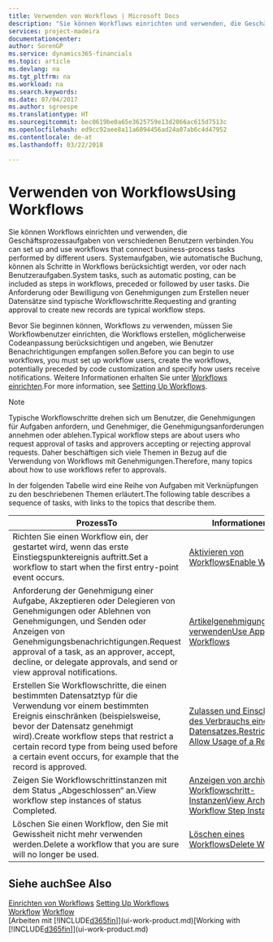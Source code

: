 ```yaml
---
title: Verwenden von Workflows | Microsoft Docs
description: "Sie können Workflows einrichten und verwenden, die Geschäftsprozessaufgaben von verschiedenen Benutzern verbinden. Systemaufgaben, wie automatische Buchung, können als Schritte in Workflows berücksichtigt werden, vor oder nach Benutzeraufgaben. Die Anforderung oder Bewilligung von Genehmigungen zum Erstellen neuer Datensätze sind typische Workflowschritte."
services: project-madeira
documentationcenter: 
author: SorenGP
ms.service: dynamics365-financials
ms.topic: article
ms.devlang: na
ms.tgt_pltfrm: na
ms.workload: na
ms.search.keywords: 
ms.date: 07/04/2017
ms.author: sgroespe
ms.translationtype: HT
ms.sourcegitcommit: bec0619be0a65e3625759e13d2866ac615d7513c
ms.openlocfilehash: ed9cc92aee8a11a6094456ad24a07ab6c4d47952
ms.contentlocale: de-at
ms.lasthandoff: 03/22/2018

---
```

# <a name="using-workflows"></a><span data-ttu-id="a289f-105">Verwenden von Workflows</span><span class="sxs-lookup"><span data-stu-id="a289f-105">Using Workflows</span></span>
<span data-ttu-id="a289f-106">Sie können Workflows einrichten und verwenden, die Geschäftsprozessaufgaben von verschiedenen Benutzern verbinden.</span><span class="sxs-lookup"><span data-stu-id="a289f-106">You can set up and use workflows that connect business-process tasks performed by different users.</span></span> <span data-ttu-id="a289f-107">Systemaufgaben, wie automatische Buchung, können als Schritte in Workflows berücksichtigt werden, vor oder nach Benutzeraufgaben.</span><span class="sxs-lookup"><span data-stu-id="a289f-107">System tasks, such as automatic posting, can be included as steps in workflows, preceded or followed by user tasks.</span></span> <span data-ttu-id="a289f-108">Die Anforderung oder Bewilligung von Genehmigungen zum Erstellen neuer Datensätze sind typische Workflowschritte.</span><span class="sxs-lookup"><span data-stu-id="a289f-108">Requesting and granting approval to create new records are typical workflow steps.</span></span>  

 <span data-ttu-id="a289f-109">Bevor Sie beginnen können, Workflows zu verwenden, müssen Sie Workflowbenutzer einrichten, die Workflows erstellen, möglicherweise Codeanpassung berücksichtigen und angeben, wie Benutzer Benachrichtigungen empfangen sollen.</span><span class="sxs-lookup"><span data-stu-id="a289f-109">Before you can begin to use workflows, you must set up workflow users, create the workflows, potentially preceded by code customization and specify how users receive notifications.</span></span> <span data-ttu-id="a289f-110">Weitere Informationen erhalten Sie unter [Workflows einrichten](across-set-up-workflows.md).</span><span class="sxs-lookup"><span data-stu-id="a289f-110">For more information, see [Setting Up Workflows](across-set-up-workflows.md).</span></span>  

> [!NOTE]  
>  <span data-ttu-id="a289f-111">Typische Workflowschritte drehen sich um Benutzer, die Genehmigungen für Aufgaben anfordern, und Genehmiger, die Genehmigungsanforderungen annehmen oder ablehen.</span><span class="sxs-lookup"><span data-stu-id="a289f-111">Typical workflow steps are about users who request approval of tasks and approvers accepting or rejecting approval requests.</span></span> <span data-ttu-id="a289f-112">Daher beschäftigen sich viele Themen in Bezug auf die Verwendung von Workflows mit Genehmigungen.</span><span class="sxs-lookup"><span data-stu-id="a289f-112">Therefore, many topics about how to use workflows refer to approvals.</span></span>  

 <span data-ttu-id="a289f-113">In der folgenden Tabelle wird eine Reihe von Aufgaben mit Verknüpfungen zu den beschriebenen Themen erläutert.</span><span class="sxs-lookup"><span data-stu-id="a289f-113">The following table describes a sequence of tasks, with links to the topics that describe them.</span></span>  

|<span data-ttu-id="a289f-114">**Prozess**</span><span class="sxs-lookup"><span data-stu-id="a289f-114">**To**</span></span>|<span data-ttu-id="a289f-115">**Informationen**</span><span class="sxs-lookup"><span data-stu-id="a289f-115">**See**</span></span>|  
|------------|-------------|  
|<span data-ttu-id="a289f-116">Richten Sie einen Workflow ein, der gestartet wird, wenn das erste Einstiegspunktereignis auftritt.</span><span class="sxs-lookup"><span data-stu-id="a289f-116">Set a workflow to start when the first entry-point event occurs.</span></span>|[<span data-ttu-id="a289f-117">Aktivieren von Workflows</span><span class="sxs-lookup"><span data-stu-id="a289f-117">Enable Workflows</span></span>](across-how-to-enable-workflows.md)|  
|<span data-ttu-id="a289f-118">Anforderung der Genehmigung einer Aufgabe, Akzeptieren oder Delegieren von Genehmigungen oder Ablehnen von Genehmigungen, und Senden oder Anzeigen von Genehmigungsbenachrichtigungen.</span><span class="sxs-lookup"><span data-stu-id="a289f-118">Request approval of a task, as an approver, accept, decline, or delegate approvals, and send or view approval notifications.</span></span>|[<span data-ttu-id="a289f-119">Artikelgenehmigungsworkflow verwenden</span><span class="sxs-lookup"><span data-stu-id="a289f-119">Use Approval Workflows</span></span>](across-how-use-approval-workflows.md)|  
|<span data-ttu-id="a289f-120">Erstellen Sie Workflowschritte, die einen bestimmten Datensatztyp für die Verwendung vor einem bestimmten Ereignis einschränken (beispielsweise, bevor der Datensatz genehmigt wird).</span><span class="sxs-lookup"><span data-stu-id="a289f-120">Create workflow steps that restrict a certain record type from being used before a certain event occurs, for example that the record is approved.</span></span>|[<span data-ttu-id="a289f-121"> Zulassen und Einschränken des Verbrauchs eines Datensatzes.</span><span class="sxs-lookup"><span data-stu-id="a289f-121">Restrict and Allow Usage of a Record</span></span>](across-how-to-restrict-and-allow-usage-of-a-record.md)|  
|<span data-ttu-id="a289f-122">Zeigen Sie Workflowschrittinstanzen mit dem Status „Abgeschlossen“ an.</span><span class="sxs-lookup"><span data-stu-id="a289f-122">View workflow step instances of status Completed.</span></span>|[<span data-ttu-id="a289f-123">Anzeigen von archivierten Workflowschritt-Instanzen</span><span class="sxs-lookup"><span data-stu-id="a289f-123">View Archived Workflow Step Instances</span></span>](across-how-to-view-archived-workflow-step-instances.md)|  
|<span data-ttu-id="a289f-124">Löschen Sie einen Workflow, den Sie mit Gewissheit nicht mehr verwenden werden.</span><span class="sxs-lookup"><span data-stu-id="a289f-124">Delete a workflow that you are sure will no longer be used.</span></span>|[<span data-ttu-id="a289f-125">Löschen eines Workflows</span><span class="sxs-lookup"><span data-stu-id="a289f-125">Delete Workflows</span></span>](across-how-to-delete-workflows.md)|  

## <a name="see-also"></a><span data-ttu-id="a289f-126">Siehe auch</span><span class="sxs-lookup"><span data-stu-id="a289f-126">See Also</span></span>  
<span data-ttu-id="a289f-127">[Einrichten von Workflows](across-set-up-workflows.md) </span><span class="sxs-lookup"><span data-stu-id="a289f-127">[Setting Up Workflows](across-set-up-workflows.md) </span></span>  
<span data-ttu-id="a289f-128">[Workflow](across-workflow.md) </span><span class="sxs-lookup"><span data-stu-id="a289f-128">[Workflow](across-workflow.md) </span></span>  
<span data-ttu-id="a289f-129">[Arbeiten mit [!INCLUDE[d365fin](includes/d365fin_md.md)]](ui-work-product.md)</span><span class="sxs-lookup"><span data-stu-id="a289f-129">[Working with [!INCLUDE[d365fin](includes/d365fin_md.md)]](ui-work-product.md)</span></span>

